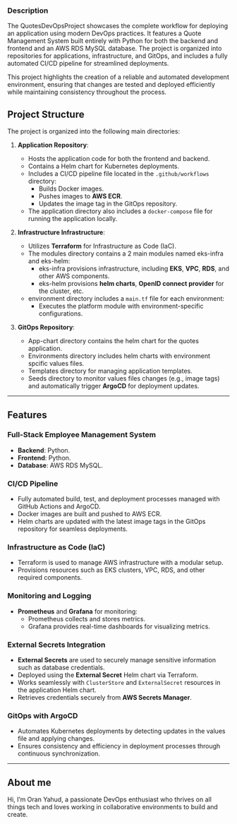 ### Description

The QuotesDevOpsProject showcases the complete workflow for deploying an application using modern DevOps practices. It features a Quote Management System built entirely with Python for both the backend and frontend and an AWS RDS MySQL database. The project is organized into repositories for applications, infrastructure, and GitOps, and includes a fully automated CI/CD pipeline for streamlined deployments.

This project highlights the creation of a reliable and automated development environment, ensuring that changes are tested and deployed efficiently while maintaining consistency throughout the process.

## Project Structure
The project is organized into the following main directories:

1. **Application Repository**:
   - Hosts the application code for both the frontend and backend.
   - Contains a Helm chart for Kubernetes deployments.
   - Includes a CI/CD pipeline file located in the `.github/workflows` directory:
     - Builds Docker images.
     - Pushes images to **AWS ECR**.
     - Updates the image tag in the GitOps repository.
   - The application directory also includes a `docker-compose` file for running the application locally.

2. **Infrastructure Infrastructure**:
   - Utilizes **Terraform** for Infrastructure as Code (IaC).
   - The modules directory contains a 2 main modules named eks-infra and eks-helm: 
     - eks-infra provisions infrastructure, including **EKS**, **VPC**, **RDS**, and other AWS components.
     - eks-helm provisions **helm charts**, **OpenID connect provider** for the cluster, etc.
   - environment directory includes a `main.tf` file for each environment:
     - Executes the platform module with environment-specific configurations.
      
3. **GitOps Repository**:
   - App-chart directory contains the helm chart for the quotes application.
   - Environments directory includes helm charts with environment spcific values files.
   - Templates directory for managing application templates. 
   - Seeds directory to monitor values files changes (e.g., image tags) and automatically trigger **ArgoCD** for deployment updates.

---

## Features

### Full-Stack Employee Management System
- **Backend**: Python.
- **Frontend**: Python.
- **Database**: AWS RDS MySQL.

### CI/CD Pipeline
- Fully automated build, test, and deployment processes managed with GitHub Actions and ArgoCD.
- Docker images are built and pushed to AWS ECR.
- Helm charts are updated with the latest image tags in the GitOps repository for seamless deployments.

### Infrastructure as Code (IaC)
- Terraform is used to manage AWS infrastructure with a modular setup.
- Provisions resources such as EKS clusters, VPC, RDS, and other required components.

### Monitoring and Logging
- **Prometheus** and **Grafana** for monitoring:
  - Prometheus collects and stores metrics.
  - Grafana provides real-time dashboards for visualizing metrics.

### External Secrets Integration
- **External Secrets** are used to securely manage sensitive information such as database credentials.
- Deployed using the **External Secret** Helm chart via Terraform.
- Works seamlessly with `ClusterStore` and `ExternalSecret` resources in the application Helm chart.
- Retrieves credentials securely from **AWS Secrets Manager**.

### GitOps with ArgoCD
- Automates Kubernetes deployments by detecting updates in the values file and applying changes.
- Ensures consistency and efficiency in deployment processes through continuous synchronization.

--- 

## About me

Hi, I’m Oran Yahud, a passionate DevOps enthusiast who thrives on all things tech and loves working in collaborative environments to build and create.


